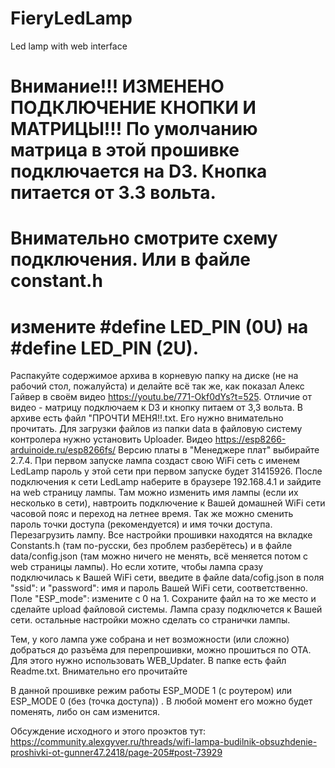 # FieryLedLamp

Led lamp with web interface

# Внимание!!! ИЗМЕНЕНО ПОДКЛЮЧЕНИЕ КНОПКИ И МАТРИЦЫ!!! По умолчанию матрица в этой прошивке подключается на D3. Кнопка питается от 3.3 вольта.
# Внимательно смотрите схему подключения. Или в файле constant.h 
# измените #define LED_PIN (0U) на #define LED_PIN (2U).

Распакуйте содержимое архива в корневую папку на диске (не на рабочий стол, пожалуйста)
и делайте всё так же, как показал Алекс Гайвер в своём видео https://youtu.be/771-Okf0dYs?t=525. Отличие от видео - матрицу подключаем к D3 и кнопку питаем от 3,3 вольта.
В архиве есть файл "ПРОЧТИ МЕНЯ!!.txt. Его нужно внимательно прочитать. Для загрузки файлов из папки data в файловую систему контролера нужно установить Uploader. Видео https://esp8266-arduinoide.ru/esp8266fs/
Версию платы в "Менеджере плат" выбирайте 2.7.4. При первом запуске лампа создаст свою WiFi сеть с именем LedLamp пароль у этой сети при первом запуске будет 31415926. После подключения к сети LedLamp наберите в браузере 192.168.4.1 и зайдите на web страницу лампы. Там можно изменить имя лампы (если их несколько в сети), навтроить подключение к Вашей домашней WiFi сети часовой пояс и переход на летнее время. Так же можно сменить пароль точки доступа (рекомендуется) и имя точки доступа. Перезагрузить лампу.
Все настройки прошивки находятся на вкладке Constants.h (там по-русски, без проблем разберётесь) и в файле data/config.json (там можно ничего не менять, всё меняется потом с web страницы лампы). Но если хотите, чтобы лампа сразу подключилась к Вашей WiFi сети, введите в файле data/cofig.json в поля "ssid": и "password": имя и пароль Вашей WiFi сети, соответственно. Поле "ESP_mode": измените с 0 на 1. Сохраните файл на то же место и сделайте upload файловой системы. Лампа сразу подключется к Вашей сети. остальные настройки можно сделать со странички лампы.

Тем, у кого лампа уже собрана и нет возможности (или сложно) добраться до разъёма для перепрошивки, можно прошиться по ОТА. Для этого нужно использовать WEB_Updater.  В папке есть файл Readme.txt. Внимательно его прочитайте

В данной прошивке режим работы ESP_MODE 1 (с роутером) или ESP_MODE 0 (без (точка доступа)) .
В любой момент его можно будет поменять, либо он сам изменится.

Обсуждение исходного и этого проэктов тут: https://community.alexgyver.ru/threads/wifi-lampa-budilnik-obsuzhdenie-proshivki-ot-gunner47.2418/page-205#post-73929
